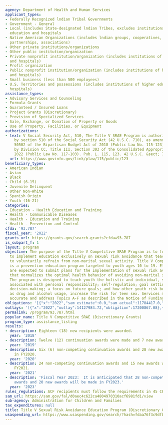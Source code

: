 ```yaml
---
agency: Department of Health and Human Services
applicant_types:
- Federally Recognized lndian Tribal Governments
- Government - General
- Local (includes State-designated lndian Tribes, excludes institutions of higher
  education and hospitals
- Native American Organizations (includes lndian groups, cooperatives, corporations,
  partnerships, associations)
- Other private institutions/organizations
- Other public institution/organization
- Private nonprofit institution/organization (includes institutions of higher education
  and hospitals)
- Profit organization
- Public nonprofit institution/organization (includes institutions of higher education
  and hospitals)
- Small business (less than 500 employees)
- U.S. Territories and possessions (includes institutions of higher education and
  hospitals)
assistance_types:
- Advisory Services and Counseling
- Formula Grants
- Guaranteed / Insured Loans
- Project Grants (Discretionary)
- Provision of Specialized Services
- Sale, Exchange, or Donation of Property or Goods
- Use of Property, Facilities, or Equipment
authorizations:
- text: V Social Security Act, 510, The Title V SRAE Program is authorized and funded
    by section 510 of the Social Security Act (42 U.S.C. 710), as amended by Section
    50502 of the Bipartisan Budget Act of 2018 (Public Law No. 115-123) and extended
    by Division CC, Title III, Section 303 of the Consolidated Appropriations Act,
    2022 (Public Law No. 117-103). Pub. L. 115, 123. 42 U.S.C. &sect; 710.
  url: https://www.govinfo.gov/link/plaw/115/public/123
beneficiary_types:
- American Indian
- Asian
- Black
- Child (6-15)
- Juvenile Delinquent
- Other Non-White
- Spanish Origin
- Youth (16-21)
categories:
- Education - Health Education and Training
- Health - Communicable Diseases
- Health - Education and Training
- Health - Prevention and Control
cfda: '93.787'
fiscal_year: '2022'
grants_url: https://grants.gov/search-grants?cfda=93.787
is_subpart_f: 1
layout: program
objective: The purpose of the Title V Competitive SRAE Program is to fund projects
  to implement education exclusively on sexual risk avoidance that teaches youth participants
  to voluntarily refrain from non-marital sexual activity. Title V Competitive SRAE
  is a prevention education program targeted to youth ages 10 to 19. Eligible applicants
  are expected to submit plans for the implementation of sexual risk avoidance education
  that normalizes the optimal health behavior of avoiding non-marital sexual activity.
  The program is designed to teach youth the holistic and individual, societal benefits
  associated with personal responsibility; self-regulation; goal setting; healthy
  decision-making; a focus on future goals; and how other youth risk behaviors, such
  as drug and alcohol usage, increase the risk for teen sex. Services must be medically
  accurate and address Topics A-F as described in the Notice of Funding Opportunity.
obligations: '[{"x":"2022","sam_estimate":0.0,"sam_actual":11784417.0,"usa_spending_actual":11442289.88},{"x":"2023","sam_estimate":13482271.0,"sam_actual":0.0,"usa_spending_actual":10840928.02},{"x":"2024","sam_estimate":0.0,"sam_actual":0.0,"usa_spending_actual":12515493.91}]'
outlays: '[{"x":"2022","outlay":14127984.72,"obligation":17200867.08},{"x":"2023","outlay":2550068.87,"obligation":7193653.0},{"x":"2024","outlay":0.0,"obligation":9670448.0}]'
permalink: /program/93.787.html
popular_name: Title V Competitive SRAE (Discretionary Grants)
program_type: assistance_listing
results:
- description: Eighteen (18) new recipients were awarded.
  year: '2018'
- description: Twelve (12) continuation awards were made and 7 new awards.
  year: '2019'
- description: Six (6) non-competing continuation awards and 28 new awards were made
    in FY2020.
  year: '2020'
- description: 24 non-competing continuation awards and 15 new awards were made in
    FY2021.
  year: '2021'
- description: 'Fiscal Year 2023:  It is anticipated that 28 non-competing continuation
    awards and 20 new awards will be made in FY2023.'
  year: '2023'
rules_regulations: ACF recipients must follow the requirements in 45 CFR Part 75.
sam_url: https://sam.gov/fal/d0aec4c622ca4804970310acf6981fd1/view
sub-agency: Administration for Children and Families
tax_expenditures: null
title: Title V Sexual Risk Avoidance Education Program (Discretionary Grants)
usaspending_url: https://www.usaspending.gov/search/?hash=fdaa76f3c9dfb9aa4836012689279f27
---
```

